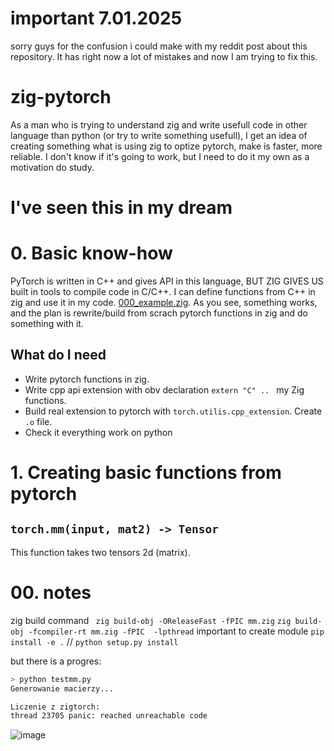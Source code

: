 # important 7.01.2025
sorry guys for the confusion i could make with my reddit post about this repository. It has right now a lot of mistakes and now I am trying to fix this. 

# zig-pytorch
As a man who is trying to understand zig and write usefull code in other language than python (or try to write something usefull), I get an idea of creating something what is using zig to optize pytorch, make is faster, more reliable. I don't know if it's going to work, but I need to do it my own as a motivation do study. 
# I've seen this in my dream
# 0. Basic know-how
PyTorch is written in C++ and gives API in this language, BUT ZIG GIVES US built in tools to compile code in C/C++. I can define functions from C++ in zig and use it in my code. [000_example.zig](mm.zig). As you see, something works, and the plan is  rewrite/build from scrach pytorch functions in zig and do something with it. 
## What do I need
- Write pytorch functions in zig.
- Write cpp api extension with obv declaration  `extern "C" .. ` my Zig functions.
- Build real extension to pytorch with `torch.utilis.cpp_extension`. Create `.o` file.
- Check it everything work on python 

# 1. Creating basic functions from pytorch
## `torch.mm(input, mat2) -> Tensor`
This function takes two tensors 2d (matrix).




# 00. notes

zig build command
` zig build-obj -OReleaseFast -fPIC mm.zig`
`zig build-obj -fcompiler-rt mm.zig -fPIC  -lpthread`
important to create module 
`pip install -e .` // `python setup.py install`





but there is a progres:
```bash
> python testmm.py                                                                                                                                               (base) 
Generowanie macierzy...

Liczenie z zigtorch:
thread 23705 panic: reached unreachable code
```

![image](https://github.com/user-attachments/assets/6de5f671-8e5f-4e88-83f8-3ca4b62a43c6)

